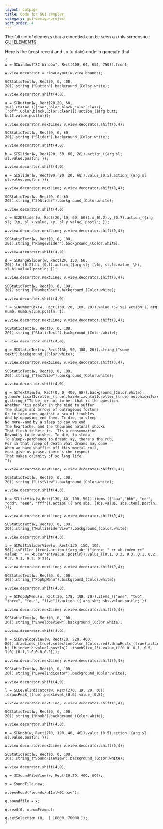 ```yaml
---
layout: catpage
title: Code for GUI sampler
category: gui-design-project
sort_order: 4
---
```


The full set of elements that are needed can be seen on this screenshot: [GUI ELEMENTS](http://www.flickr.com/photos/55063999@N03/5110498719/in/pool-1575422@N22/)

Here is the (most recent and up to date) code to generate that.

    (
    w = SCWindow("SC Window", Rect(400, 64, 650, 750)).front;

    w.view.decorator = FlowLayout(w.view.bounds);

    SCStaticText(w, Rect(0, 0, 100, 20)).string_("Button").background_(Color.white);

    w.view.decorator.shift(4,0);

    a = SCButton(w, Rect(20,20, 60, 20)).states_([["on",Color.black,Color.clear],["off",Color.black,Color.clear]]).action_({arg butt; butt.value.postln;});

    w.view.decorator.nextLine; w.view.decorator.shift(0,4);

    SCStaticText(w, Rect(0, 0, 60, 20)).string_("Slider").background_(Color.white);

    w.view.decorator.shift(4,0);

    b = SCSlider(w, Rect(20, 50, 60, 20)).action_({arg sl; sl.value.postln; });

    w.view.decorator.shift(4,0);

    e = SCSlider(w, Rect(90, 20, 20, 60)).value_(0.5).action_({arg sl; sl.value.postln; });

    w.view.decorator.nextLine; w.view.decorator.shift(0,4);

    SCStaticText(w, Rect(0, 0, 60, 20)).string_("2DSlider").background_(Color.white);

    w.view.decorator.shift(4,0);

    c = SC2DSlider(w, Rect(20, 80, 60, 60)).x_(0.2).y_(0.7).action_({arg sl; [\x, sl.x.value, \y, sl.y.value].postln; });

    w.view.decorator.nextLine; w.view.decorator.shift(0,4);

    SCStaticText(w, Rect(0, 0, 100, 20)).string_("RangeSlider").background_(Color.white);

    w.view.decorator.shift(4,0);

    d = SCRangeSlider(w, Rect(20, 150, 60, 20)).lo_(0.2).hi_(0.7).action_({arg sl; [\lo, sl.lo.value, \hi, sl.hi.value].postln; });

    w.view.decorator.nextLine; w.view.decorator.shift(0,4);

    SCStaticText(w, Rect(0, 0, 100, 20)).string_("NumberBox").background_(Color.white);

    w.view.decorator.shift(4,0);

    f = SCNumberBox(w, Rect(130, 20, 100, 20)).value_(67.92).action_({ arg numb; numb.value.postln; });

    w.view.decorator.nextLine; w.view.decorator.shift(0,4);

    SCStaticText(w, Rect(0, 0, 100, 20)).string_("StaticText").background_(Color.white);

    w.view.decorator.shift(4,0);

    g = SCStaticText(w, Rect(130, 50, 100, 20)).string_("some text").background_(Color.white);

    w.view.decorator.nextLine; w.view.decorator.shift(0,4);

    SCStaticText(w, Rect(0, 0, 100, 20)).string_("TextView").background_(Color.white);

    w.view.decorator.shift(4,0);

    g = SCTextView(w, Rect(0, 0, 400, 80)).background_(Color.white);
    g.hasVerticalScroller_(true).hasHorizontalScroller_(true).autohidesScrollers_(true);
    g.string_("To be, or not to be--that is the question:
    Whether 'tis nobler in the mind to suffer
    The slings and arrows of outrageous fortune
    Or to take arms against a sea of troubles
    And by opposing end them. To die, to sleep--
    No more--and by a sleep to say we end
    The heartache, and the thousand natural shocks
    That flesh is heir to. 'Tis a consummation
    Devoutly to be wished. To die, to sleep--
    To sleep--perchance to dream: ay, there's the rub,
    For in that sleep of death what dreams may come
    When we have shuffled off this mortal coil,
    Must give us pause. There's the respect
    That makes calamity of so long life.
    ");

    w.view.decorator.nextLine; w.view.decorator.shift(0,4);

    SCStaticText(w, Rect(0, 0, 100, 20)).string_("ListView").background_(Color.white);

    w.view.decorator.shift(4,0);

    h = SCListView(w,Rect(130, 80, 100, 50)).items_(["aaa","bbb", "ccc", "ddd", "eee", "fff"]).action_({ arg sbs; [sbs.value, sbs.item].postln; });

    w.view.decorator.nextLine; w.view.decorator.shift(0,4);

    SCStaticText(w, Rect(0, 0, 100, 20)).string_("MultiSliderView").background_(Color.white);

    w.view.decorator.shift(4,0);

    i = SCMultiSliderView(w, Rect(130, 150, 100, 50)).isFilled_(true).action_({arg xb; ("index: " ++ xb.index ++" value: " ++ xb.currentvalue).postln}).value_([0.1, 0.2, 0.3, 0.1, 0.2, 0.3, 0.1, 0.2, 0.3]);

    w.view.decorator.nextLine; w.view.decorator.shift(0,4);

    SCStaticText(w, Rect(0, 0, 100, 20)).string_("PopUpMenu").background_(Color.white);

    w.view.decorator.shift(4,0);

    j = SCPopUpMenu(w, Rect(20, 178, 100, 20)).items_(["one", "two", "three", "four", "five"]).action_({ arg sbs; sbs.value.postln; });

    w.view.decorator.nextLine; w.view.decorator.shift(0,4);

    SCStaticText(w, Rect(0, 0, 100, 20)).string_("EnvelopeView").background_(Color.white);

    w.view.decorator.shift(4,0);

    k = SCEnvelopeView(w, Rect(20, 220, 400, 80)).drawLines_(true).selectionColor_(Color.red).drawRects_(true).action_({arg b; [b.index,b.value].postln}) .thumbSize_(5).value_([[0.0, 0.1, 0.5, 1.0],[0.1,1.0,0.8,0.0]]);

    w.view.decorator.nextLine; w.view.decorator.shift(0,4);

    SCStaticText(w, Rect(0, 0, 100, 20)).string_("LevelIndicator").background_(Color.white);

    w.view.decorator.shift(4,0);

    l = SCLevelIndicator(w, Rect(270, 10, 20, 60)) .drawsPeak_(true).peakLevel_(0.6).value_(0.8);

    w.view.decorator.nextLine; w.view.decorator.shift(0,4);

    SCStaticText(w, Rect(0, 0, 100, 20)).string_("Knob").background_(Color.white);

    w.view.decorator.shift(4,0);

    n = SCKnob(w, Rect(270, 190, 40, 40)).value_(0.5).action_({arg sl; sl.value.postln; });

    w.view.decorator.nextLine; w.view.decorator.shift(0,4);

    SCStaticText(w, Rect(0, 0, 100, 20)).string_("SoundFileView").background_(Color.white);

    w.view.decorator.shift(4,0);

    q = SCSoundFileView(w, Rect(20,20, 400, 60));

    x = SoundFile.new;

    x.openRead("sounds/a11wlk01.wav");

    q.soundfile = x;

    q.read(0, x.numFrames);

    q.setSelection (0,  [ 10000, 70000 ]);
    )
